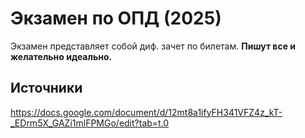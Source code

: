 # Экзамен по ОПД (2025)

Экзамен представляет собой диф. зачет по билетам. **Пишут все и желательно идеально.**



## Источники

https://docs.google.com/document/d/12mt8a1ifyFH341VFZ4z_kT-_EDrm5X_GAZi1mlFPMGo/edit?tab=t.0
